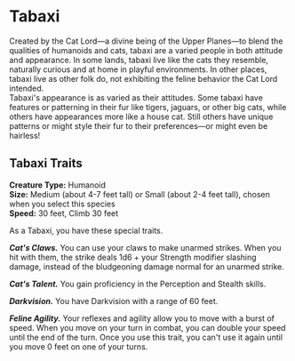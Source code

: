 # Tabaxi
Created by the Cat Lord—a divine being of the Upper Planes—to blend the qualities of humanoids and cats, tabaxi are a varied people in both attitude and appearance. In some lands, tabaxi live like the cats they resemble, naturally curious and at home in playful environments. In other places, tabaxi live as other folk do, not exhibiting the feline behavior the Cat Lord intended.  
Tabaxi's appearance is as varied as their attitudes. Some tabaxi have features or patterning in their fur like tigers, jaguars, or other big cats, while others have appearances more like a house cat. Still others have unique patterns or might style their fur to their preferences—or might even be hairless!

## Tabaxi Traits

**Creature Type:** Humanoid  
**Size:** Medium (about 4-7 feet tall) or Small (about 2-4 feet tall), chosen when you select this species  
**Speed:** 30 feet, Climb 30 feet

As a Tabaxi, you have these special traits.

***Cat's Claws.*** You can use your claws to make unarmed strikes. When you hit with them, the strike deals 1d6 + your Strength modifier slashing damage, instead of the bludgeoning damage normal for an unarmed strike.

***Cat's Talent.*** You gain proficiency in the Perception and Stealth skills.

***Darkvision.*** You have Darkvision with a range of 60 feet.

***Feline Agility.*** Your reflexes and agility allow you to move with a burst of speed. When you move on your turn in combat, you can double your speed until the end of the turn. Once you use this trait, you can't use it again until you move 0 feet on one of your turns.